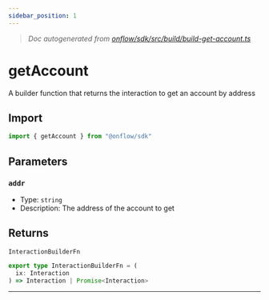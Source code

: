 ```yaml
---
sidebar_position: 1
---
```


> _Doc autogenerated from [onflow/sdk/src/build/build-get-account.ts](https://github.com/onflow/fcl-js/tree/master/packages/sdk/src/build/build-get-account.ts)_

# getAccount

A builder function that returns the interaction to get an account by address

## Import

```typescript
import { getAccount } from "@onflow/sdk"
```


## Parameters

### `addr` 
- Type: `string`
- Description: The address of the account to get



## Returns

`InteractionBuilderFn`

```typescript
export type InteractionBuilderFn = (
  ix: Interaction
) => Interaction | Promise<Interaction>
```

---